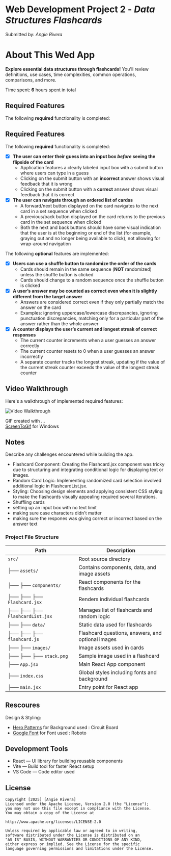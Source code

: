 # Web Development Project 2 - *Data Structures Flashcards*
Submitted by: *Angie Rivera*

# About This Wed App
**Explore essential data structures through flashcards!**
You'll review definitions, use cases, time complexities, common operations, comparisons, and more.

Time spent: **6** hours spent in total

## Required Features

The following **required** functionality is completed:


## Required Features

The following **required** functionality is completed:

- [X] **The user can enter their guess into an input box *before* seeing the flipside of the card**
  - Application features a clearly labeled input box with a submit button where users can type in a guess
  - Clicking on the submit button with an **incorrect** answer shows visual feedback that it is wrong 
  - Clicking on the submit button with a **correct** answer shows visual feedback that it is correct
- [X] **The user can navigate through an ordered list of cardss**
  - A forward/next button displayed on the card navigates to the next card in a set sequence when clicked
  - A previous/back button displayed on the card returns to the previous card in the set sequence when clicked
  - Both the next and back buttons should have some visual indication that the user is at the beginning or end of the list (for example, graying out and no longer being available to click), not allowing for wrap-around navigation

The following **optional** features are implemented:


- [X] **Users can use a shuffle button to randomize the order of the cards**
  - Cards should remain in the same sequence (**NOT** randomized) unless the shuffle button is clicked 
  - Cards should change to a random sequence once the shuffle button is clicked
- [X] **A user’s answer may be counted as correct even when it is slightly different from the target answer**
  - Answers are considered correct even if they only partially match the answer on the card 
  - Examples: ignoring uppercase/lowercase discrepancies, ignoring punctuation discrepancies, matching only for a particular part of the answer rather than the whole answer
- [X] **A counter displays the user’s current and longest streak of correct responses**
  - The current counter increments when a user guesses an answer correctly
  - The current counter resets to 0 when a user guesses an answer incorrectly
  - A separate counter tracks the longest streak, updating if the value of the current streak counter exceeds the value of the longest streak counter 


## Video Walkthrough

Here's a walkthrough of implemented required features:

<img src="./WK3_Project3_Flashcards_PT2" title='Video Walkthrough' width='' alt='Video Walkthrough' />

GIF created with ...  
[ScreenToGif](https://www.screentogif.com/) for Windows

## Notes

Describe any challenges encountered while building the app.

- Flashcard Component: Creating the Flashcard.jsx component was tricky due to structuring and integrating conditional logic for displaying text or images.
- Random Card Logic: Implementing randomized card selection involved additional logic in FlashcardList.jsx.
- Styling: Choosing design elements and applying consistent CSS styling to make the flashcards visually appealing required several iterations.
- Shuffling cards
- setting up an input box with no text limit
- making sure case characters didn't matter
- making sure the respones was giving correct or incorrect based on the answer text 


### Project File Structure

| Path                              | Description                                             |
|-----------------------------------|---------------------------------------------------------|
| `src/`                            | Root source directory                                   |
| ├── `assets/`                     | Contains components, data, and image assets             |
| ├── ├── `components/`             | React components for the flashcards                     |
| ├── ├── ├── `Flashcard.jsx`       | Renders individual flashcards                           |
| ├── ├── ├── `FlashcardList.jsx`   | Manages list of flashcards and random logic             |
| ├── ├── `data/`                   | Static data used for flashcards                         |
| ├── ├── ├── `flashcard.js`        | Flashcard questions, answers, and optional images       |
| ├── ├── `images/`                 | Image assets used in cards                              |
| ├── ├── ├── `stack.png`           | Sample image used in a flashcard                        |
| ├── `App.jsx`                     | Main React App component                                |
| ├── `index.css`                   | Global styles including fonts and background            |
| ├── `main.jsx`                    | Entry point for React app                               |



## Rescoures
Design & Styling:
  - [Hero Patterns](https://heropatterns.com/) for Background used : Circuit Board
  -  [Google Font](https://fonts.google.com/) for Font used : Roboto

## Development Tools
- React — UI library for building reusable components
- Vite — Build tool for faster React setup
- VS Code — Code editor used
  
## License

    Copyright [2025] [Angie Rivera]
    Licensed under the Apache License, Version 2.0 (the "License");
    you may not use this file except in compliance with the License.
    You may obtain a copy of the License at

    http://www.apache.org/licenses/LICENSE-2.0

    Unless required by applicable law or agreed to in writing,
    software distributed under the License is distributed on an
    "AS IS" BASIS, WITHOUT WARRANTIES OR CONDITIONS OF ANY KIND,
    either express or implied. See the License for the specific
    language governing permissions and limitations under the License.
